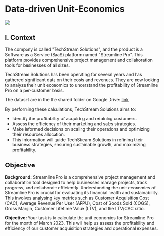 # Data-driven Unit-Economics
![](https://encrypted-tbn0.gstatic.com/images?q=tbn:ANd9GcTLGn3uOCKBul_hYG0_rOUBI3RrZwNJebfl_Q&s)
## I. Context
The company is called "TechStream Solutions", and the product is a Software as a Service (SaaS) platform named "Streamline Pro". This platform provides comprehensive project management and collaboration tools for businesses of all sizes.

TechStream Solutions has been operating for several years and has gathered significant data on their costs and revenues. They are now looking to analyze their unit economics to understand the profitability of Streamline Pro on a per-customer basis.

The dataset are in the the shared folder on Google Drive: [link](https://drive.google.com/drive/folders/1qhOW9Y2orRXuzbX-kXEmuJ7TMQiRs2Uv?usp=drive_link)

By performing these calculations, TechStream Solutions aims to:
  - Identify the profitability of acquiring and retaining customers.
  - Assess the efficiency of their marketing and sales strategies.
  - Make informed decisions on scaling their operations and optimizing their resources allocation.
  - This information will guide TechStream Solutions in refining their business strategies, ensuring sustainable growth, and maximizing profitability.
    
## Objective
**Background:** Streamline Pro is a comprehensive project management and collaboration tool designed to help businesses manage projects, track progress, and collaborate efficiently. Understanding the unit economics of Streamline Pro is crucial for evaluating its financial health and sustainability. This involves analysing key metrics such as Customer Acquisition Cost (CAC), Average Revenue Per User (ARPU), Cost of Goods Sold (COGS), Gross Margin, Customer Lifetime Value (LTV), and the LTV/CAC ratio.

**Objective:** Your task is to calculate the unit economics for Streamline Pro for the month of March 2023. This will help us assess the profitability and efficiency of our customer acquisition strategies and operational expenses.

